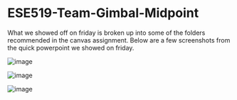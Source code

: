 # ESE519-Team-Gimbal-Midpoint

What we showed off on friday is broken up into some of the folders recommended in the canvas assignment. Below are a few screenshots from the quick powerpoint we showed on friday.

![image](https://user-images.githubusercontent.com/114199773/205525091-fb01a561-90b3-4449-9943-a96ec6de7166.png)

![image](https://user-images.githubusercontent.com/114199773/205525139-ccd6499c-915e-4c3b-8c50-1c3d660921dd.png)

![image](https://user-images.githubusercontent.com/114199773/205525170-fb8b1381-1bef-4757-92ea-39016baf4e98.png)
